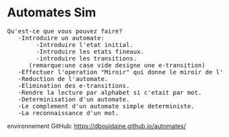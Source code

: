 # Automates Sim
<pre>
Qu'est-ce que vous pouvez faire?
   -Introduire un automate:
    	-Introduire l'etat initial.
    	-Introduire les etats fineaux.
    	-introduire les transitions.
      (remarque:une case vide designe une e-transition) 
   -Effectuer l'operation "Miroir" qui donne le miroir de l'automate introduit.
   -Reduction de l'automate.
   -Elimination des e-transitions.
   -Rendre la lecture par alphabet si c'etait par mot.
   -Determinisation d'un automate.
   -Le complement d'un automate simple deterministe.
   -La reconnaissance d'un mot.
</pre>
environnement GitHub: https://dbouidaine.github.io/automates/
